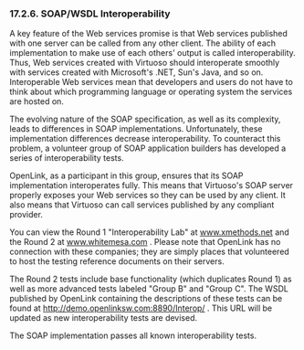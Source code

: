 <div id="soapwsdlinterop" class="section">

<div class="titlepage">

<div>

<div>

### 17.2.6. SOAP/WSDL Interoperability

</div>

</div>

</div>

A key feature of the Web services promise is that Web services published
with one server can be called from any other client. The ability of each
implementation to make use of each others' output is called
interoperability. Thus, Web services created with Virtuoso should
interoperate smoothly with services created with Microsoft's .NET, Sun's
Java, and so on. Interoperable Web services mean that developers and
users do not have to think about which programming language or operating
system the services are hosted on.

The evolving nature of the SOAP specification, as well as its
complexity, leads to differences in SOAP implementations. Unfortunately,
these implementation differences decrease interoperability. To
counteract this problem, a volunteer group of SOAP application builders
has developed a series of interoperability tests.

OpenLink, as a participant in this group, ensures that its SOAP
implementation interoperates fully. This means that Virtuoso's SOAP
server properly exposes your Web services so they can be used by any
client. It also means that Virtuoso can call services published by any
compliant provider.

You can view the Round 1 "Interoperability Lab" at
<a href="http://www.xmethods.net/ilab/" class="ulink"
target="_top">www.xmethods.net</a> and the Round 2 at
<a href="http://www.whitemesa.com/interop.htm" class="ulink"
target="_top">www.whitemesa.com</a> . Please note that OpenLink has no
connection with these companies; they are simply places that volunteered
to host the testing reference documents on their servers.

The Round 2 tests include base functionality (which duplicates Round 1)
as well as more advanced tests labeled "Group B" and "Group C". The WSDL
published by OpenLink containing the descriptions of these tests can be
found at
<a href="http://demo.openlinksw.com:8890/Interop/" class="ulink"
target="_top">http://demo.openlinksw.com:8890/Interop/</a> . This URL
will be updated as new interoperability tests are devised.

The SOAP implementation passes all known interoperability tests.

</div>
